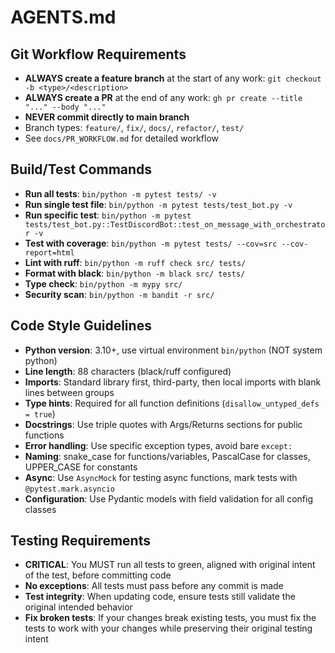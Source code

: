 # AGENTS.md

## Git Workflow Requirements
- **ALWAYS create a feature branch** at the start of any work: `git checkout -b <type>/<description>`
- **ALWAYS create a PR** at the end of any work: `gh pr create --title "..." --body "..."`
- **NEVER commit directly to main branch**
- Branch types: `feature/`, `fix/`, `docs/`, `refactor/`, `test/`
- See `docs/PR_WORKFLOW.md` for detailed workflow

## Build/Test Commands
- **Run all tests**: `bin/python -m pytest tests/ -v`
- **Run single test file**: `bin/python -m pytest tests/test_bot.py -v`
- **Run specific test**: `bin/python -m pytest tests/test_bot.py::TestDiscordBot::test_on_message_with_orchestrator -v`
- **Test with coverage**: `bin/python -m pytest tests/ --cov=src --cov-report=html`
- **Lint with ruff**: `bin/python -m ruff check src/ tests/`
- **Format with black**: `bin/python -m black src/ tests/`
- **Type check**: `bin/python -m mypy src/`
- **Security scan**: `bin/python -m bandit -r src/`

## Code Style Guidelines
- **Python version**: 3.10+, use virtual environment `bin/python` (NOT system python)
- **Line length**: 88 characters (black/ruff configured)
- **Imports**: Standard library first, third-party, then local imports with blank lines between groups
- **Type hints**: Required for all function definitions (`disallow_untyped_defs = true`)
- **Docstrings**: Use triple quotes with Args/Returns sections for public functions
- **Error handling**: Use specific exception types, avoid bare `except:`
- **Naming**: snake_case for functions/variables, PascalCase for classes, UPPER_CASE for constants
- **Async**: Use `AsyncMock` for testing async functions, mark tests with `@pytest.mark.asyncio`
- **Configuration**: Use Pydantic models with field validation for all config classes

## Testing Requirements
- **CRITICAL**: You MUST run all tests to green, aligned with original intent of the test, before committing code
- **No exceptions**: All tests must pass before any commit is made
- **Test integrity**: When updating code, ensure tests still validate the original intended behavior
- **Fix broken tests**: If your changes break existing tests, you must fix the tests to work with your changes while preserving their original testing intent